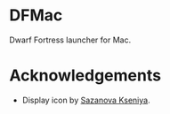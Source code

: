 # DFMac
Dwarf Fortress launcher for Mac.

# Acknowledgements
* Display icon by [Sazanova Kseniya](https://www.iconfinder.com/Nanohamster).
